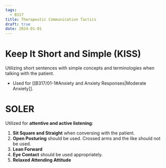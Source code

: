 ```yaml
---
tags:
  - B317
title: Therapeutic Communication Tactics
draft: true
date: 2024-01-01
---
```

# Keep It Short and Simple (KISS)
Utilizing short sentences with simple concepts and terminologies when talking with the patient.
- Used for [[B317/01-1#Anxiety and Anxiety Responses|Moderate Anxiety]].
# SOLER
Utilized for **attentive and active listening**:
1. **Sit Square and Straight** when conversing with the patient.
2. **Open Posturing** should be used. Crossed arms and the like should not be used.
3. **Lean Forward**
4. **Eye Contact** should be used appropriately.
5. **Relaxed Attending Attitude**